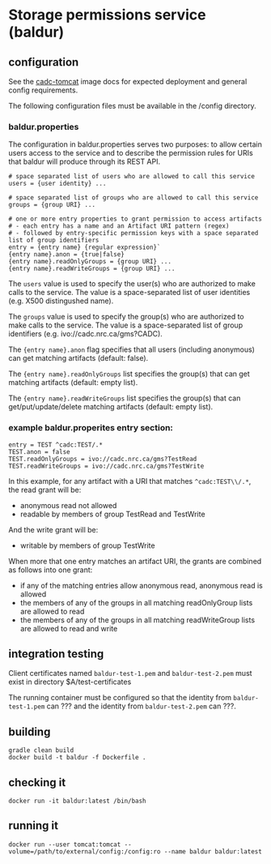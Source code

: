 # Storage permissions service (baldur)

## configuration
See the <a href="https://github.com/opencadc/docker-base/tree/master/cadc-tomcat">cadc-tomcat</a> image docs 
for expected deployment and general config requirements.

The following configuration files must be available in the /config directory.

### baldur.properties

The configuration in baldur.properties serves two purposes:  to allow certain users access to the service and to describe the permission rules for URIs that baldur will produce through its REST API.
```
# space separated list of users who are allowed to call this service
users = {user identity} ...

# space separated list of groups who are allowed to call this service
groups = {group URI} ...

# one or more entry properties to grant permission to access artifacts
# - each entry has a name and an Artifact URI pattern (regex)
# - followed by entry-specific permission keys with a space separated list of group identifiers
entry = {entry name} {regular expression}`
{entry name}.anon = {true|false}
{entry name}.readOnlyGroups = {group URI} ...
{entry name}.readWriteGroups = {group URI} ...
```

The `users` value is used to specify the user(s) who are authorized to make calls to the service. The value is a space-separated list of user identities (e.g. X500 distingushed name).

The `groups` value is used to specify the group(s) who are authorized to make calls to the service. The value is a space-separated list of group identifiers (e.g. ivo://cadc.nrc.ca/gms?CADC).

The `{entry name}.anon` flag specifies that all users (including anonymous) can get matching artifacts (default: false).

The `{entry name}.readOnlyGroups` list specifies the group(s) that can get matching artifacts (default: empty list).

The `{entry name}.readWriteGroups` list specifies the group(s) that can get/put/update/delete matching artifacts (default:
empty list).

### example baldur.properites entry section:
```
entry = TEST ^cadc:TEST/.*
TEST.anon = false
TEST.readOnlyGroups = ivo://cadc.nrc.ca/gms?TestRead
TEST.readWriteGroups = ivo://cadc.nrc.ca/gms?TestWrite
```

In this example, for any artifact with a URI that matches `^cadc:TEST\\/.*`, the read grant will be:
* anonymous read not allowed
* readable by members of group TestRead and TestWrite

And the write grant will be:
* writable by members of group TestWrite

When more that one entry matches an artifact URI, the grants are combined as follows into one grant:
* if any of the matching entries allow anonymous read, anonymous read is allowed
* the members of any of the groups in all matching readOnlyGroup lists are allowed to read
* the members of any of the groups in all matching readWriteGroup lists are allowed to read and write


## integration testing

Client certificates named `baldur-test-1.pem` and `baldur-test-2.pem` must exist in directory $A/test-certificates 

The running container must be configured so that the identity from `baldur-test-1.pem` can ??? and 
the identity from `baldur-test-2.pem` can ???.

## building

```
gradle clean build
docker build -t baldur -f Dockerfile .
```

## checking it
```
docker run -it baldur:latest /bin/bash
```

## running it
```
docker run --user tomcat:tomcat --volume=/path/to/external/config:/config:ro --name baldur baldur:latest
```
